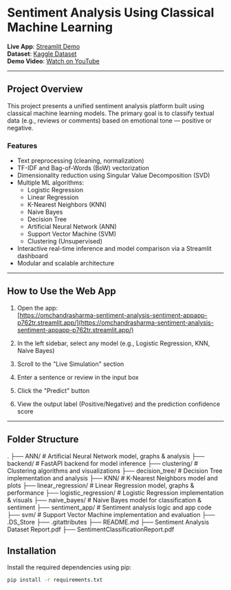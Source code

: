 # Sentiment Analysis Using Classical Machine Learning

**Live App**: [Streamlit Demo](https://omchandrasharma-sentiment-analysis-sentiment-appapp-p762tr.streamlit.app/)  
**Dataset**: [Kaggle Dataset](https://www.kaggle.com/datasets/abhi8923shriv/sentiment-analysis-dataset/data)  
**Demo Video**: [Watch on YouTube](https://www.youtube.com/watch?v=KabCzsSiWME)

---

## Project Overview

This project presents a unified sentiment analysis platform built using classical machine learning models. The primary goal is to classify textual data (e.g., reviews or comments) based on emotional tone — positive or negative.

### Features

- Text preprocessing (cleaning, normalization)
- TF-IDF and Bag-of-Words (BoW) vectorization
- Dimensionality reduction using Singular Value Decomposition (SVD)
- Multiple ML algorithms:
  - Logistic Regression
  - Linear Regression
  - K-Nearest Neighbors (KNN)
  - Naive Bayes
  - Decision Tree
  - Artificial Neural Network (ANN)
  - Support Vector Machine (SVM)
  - Clustering (Unsupervised)
- Interactive real-time inference and model comparison via a Streamlit dashboard
- Modular and scalable architecture

---

## How to Use the Web App

1. Open the app:  
   [https://omchandrasharma-sentiment-analysis-sentiment-appapp-p762tr.streamlit.app/](https://omchandrasharma-sentiment-analysis-sentiment-appapp-p762tr.streamlit.app/)

2. In the left sidebar, select any model (e.g., Logistic Regression, KNN, Naive Bayes)

3. Scroll to the "Live Simulation" section

4. Enter a sentence or review in the input box

5. Click the "Predict" button

6. View the output label (Positive/Negative) and the prediction confidence score

---

## Folder Structure

.
├── ANN/ # Artificial Neural Network model, graphs & analysis
├── backend/ # FastAPI backend for model inference
├── clustering/ # Clustering algorithms and visualizations
├── decision_tree/ # Decision Tree implementation and analysis
├── KNN/ # K-Nearest Neighbors model and plots
├── linear_regression/ # Linear Regression model, graphs & performance
├── logistic_regression/ # Logistic Regression implementation & visuals
├── naive_bayes/ # Naive Bayes model for classification & sentiment
├── sentiment_app/ # Sentiment analysis logic and app code
├── svm/ # Support Vector Machine implementation and evaluation
├── .DS_Store
├── .gitattributes
├── README.md
├── Sentiment Analysis Dataset Report.pdf
├── SentimentClassificationReport.pdf

## Installation

Install the required dependencies using pip:

```bash
pip install -r requirements.txt
```
